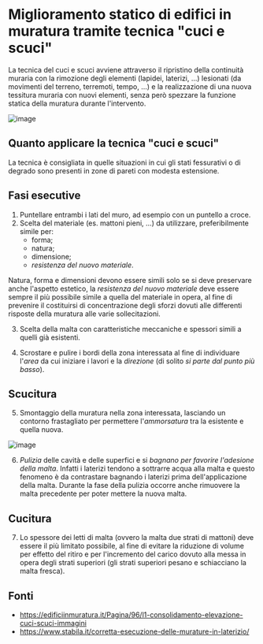 # Miglioramento statico di edifici in muratura tramite tecnica "cuci e scuci"

La tecnica del cuci e scuci avviene attraverso il ripristino della continuità muraria con la rimozione degli elementi (lapidei, laterizi, ...) lesionati (da movimenti del terreno, terremoti, tempo, ...) e la realizzazione di una nuova tessitura muraria con nuovi elementi, senza però spezzare la funzione statica della muratura durante l'intervento.

![image](https://github.com/user-attachments/assets/4bc8975e-76b5-455a-804a-02520c82f00e)


## Quanto applicare la tecnica "cuci e scuci"

La tecnica è consigliata in quelle situazioni in cui gli stati fessurativi o di degrado sono presenti in zone di pareti con modesta estensione.

## Fasi esecutive

1) Puntellare entrambi i lati del muro, ad esempio con un puntello a croce.
2) Scelta del materiale (es. mattoni pieni, ...) da utilizzare, preferibilmente simile per:
   - forma;
   - natura;
   - dimensione;
   - _resistenza del nuovo materiale_.

Natura, forma e dimensioni devono essere simili solo se si deve preservare anche l'aspetto estetico, la _resistenza del nuovo materiale_ deve essere sempre il più possibile simile a quella del materiale in opera, al fine di prevenire il costituirsi di concentrazione degli sforzi dovuti alle differenti risposte della muratura alle varie sollecitazioni.

3) Scelta della malta con caratteristiche meccaniche e spessori simili a quelli già esistenti.

4) Scrostare e pulire i bordi della zona interessata al fine di individuare l'_area_ da cui iniziare i lavori e la _direzione_ (di solito _si parte dal punto più basso_).

## Scucitura

5) Smontaggio della muratura nella zona interessata, lasciando un contorno frastagliato per permettere l'_ammorsatura_ tra la esistente e quella nuova.

![image](https://github.com/user-attachments/assets/3040fa14-7a74-40e6-9092-fe41fa955d68)

6) _Pulizia_ delle cavità e delle superfici e si _bagnano per favorire l'adesione della malta_. Infatti i laterizi tendono a sottrarre acqua alla malta e questo fenomeno è da contrastare bagnando i laterizi prima dell'applicazione della malta. Durante la fase della pulizia occorre anche rimuovere la malta precedente per poter mettere la nuova malta.

## Cucitura

7) Lo spessore dei letti di malta (ovvero la malta due strati di mattoni) deve essere il più limitato possibile, al fine di evitare la riduzione di volume per effetto del ritiro e per l'incremento del carico dovuto alla messa in opera degli strati superiori (gli strati superiori pesano e schiacciano la malta fresca). 

## Fonti

- https://edificiinmuratura.it/Pagina/96/l1-consolidamento-elevazione-cuci-scuci-immagini
- https://www.stabila.it/corretta-esecuzione-delle-murature-in-laterizio/
